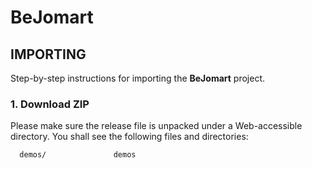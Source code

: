 BeJomart
========

IMPORTING
-------------------------
Step-by-step instructions for importing the **BeJomart** project.

### 1. Download ZIP

Please make sure the release file is unpacked under a Web-accessible
directory. You shall see the following files and directories:

      demos/               demos
